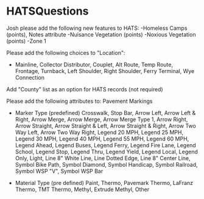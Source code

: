 # HATSQuestions

Josh please add the following new features to HATS:
-Homeless Camps (points), Notes attribute
-Nuisance Vegetation (points)
-Noxious Vegetation (points)
-Zone 1 

Please add the following choices to "Location":
- Mainline, Collector Distributor, Couplet, Alt Route, Temp Route, Frontage, Turnback, Left Shoulder, Right Shoulder, Ferry Terminal, Wye Connection

Add "County" list as an option for HATS records (not required)

Please add the following attributes to:
Pavement Markings
- Marker Type (predefined)
Crosswalk, Stop Bar, Arrow Left, Arrow Left & Right, Arrow Merge, Arrow Merge, Arrow Merge Type 1, Arrow Right, Arrow Straight, 
Arrow Straight & Left, Arrow Straight & Right, Arrow Two Way Left, Arrow Two Way Right, Legend 20 MPH, Legend 25 MPH, Legend 30 MPH,
Legend 40 MPH, Legend 55 MPH, Legend 60 MPH, Legend Ahead, Legend Buses, Legend Ferry, Legend Fire Lane, Legend School, Legend Stop,
Legend Thru, Legend Yield, Legend Local, Legend Only, Light, Line 8" White Line, Line Dotted Edge, Line 8" Center Line, 
Symbol Bike Path, Symbol Diamond, Symbol Handicap, Symbol Railroad, Symbol WSP "V", Symbol WSP Bar

- Material Type (pre defined)
Paint, Thermo, Pavemark Thermo, LaFranz Thermo, TMT Thermo, Methyl, Extrude Methyl, Other

